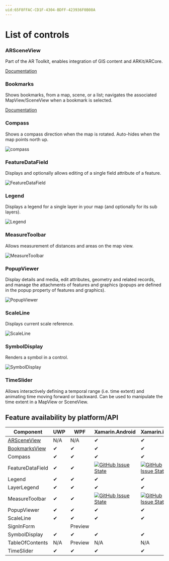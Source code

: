 ```yaml
---
uid:65F8FFAC-CD1F-4304-BDFF-423936F0B08A
---
```


# List of controls

### ARSceneView
Part of the AR Toolkit, enables integration of GIS content and ARKit/ARCore.

[Documentation](ar.md)


### Bookmarks
Shows bookmarks, from a map, scene, or a list; navigates the associated MapView/SceneView when a bookmark is selected.

[Documentation](bookmarks-view.md)


### Compass
Shows a compass direction when the map is rotated. Auto-hides when the map points north up.

![compass](https://user-images.githubusercontent.com/1378165/73389839-d9c8f500-4289-11ea-923c-18232489b3e0.png)


### FeatureDataField

Displays and optionally allows editing of a single field attribute of a feature.

![FeatureDataField](https://user-images.githubusercontent.com/1378165/73389879-ebaa9800-4289-11ea-8e4e-de153a6a371a.png)


### Legend

Displays a legend for a single layer in your map (and optionally for its sub layers).

![Legend](https://user-images.githubusercontent.com/1378165/73389924-011fc200-428a-11ea-91bf-4ea1c2bf6683.png)


### MeasureToolbar

Allows measurement of distances and areas on the map view.

![MeasureToolbar](https://user-images.githubusercontent.com/1378165/73389958-0f6dde00-428a-11ea-8c78-7192d49ea605.png)


### PopupViewer

Display details and media, edit attributes, geometry and related records, and manage the attachments of features and graphics (popups are defined in the popup property of features and graphics).

![PopupViewer](https://user-images.githubusercontent.com/1378165/73389991-1e549080-428a-11ea-81f3-b2f9c29f61ad.png)


### ScaleLine

Displays current scale reference.

![ScaleLine](https://user-images.githubusercontent.com/1378165/73390077-3debb900-428a-11ea-8b2f-dfd4914a637e.png)


### SymbolDisplay

Renders a symbol in a control.

![SymbolDisplay](https://user-images.githubusercontent.com/1378165/73390051-31676080-428a-11ea-9feb-afb5d2aa6385.png)


### TimeSlider

Allows interactively defining a temporal range (i.e. time extent) and animating time moving forward or backward.  Can be used to manipulate the time extent in a MapView or SceneView.


## Feature availability by platform/API

|Component |UWP  |WPF  |Xamarin.Android  |Xamarin.iOS  |Xamarin.Forms |
|---|---|---|---|---|---|
|[ARSceneView](ar.md)   | N/A | N/A | ✔ | ✔ | ✔ |
|[BookmarksView](bookmarks-view.md)   | ✔ | ✔ | ✔ | ✔ | ✔ |
|Compass   | ✔ | ✔ | ✔ | ✔ | ✔ |
|FeatureDataField   | ✔ | ✔ | [![GitHub Issue State](https://img.shields.io/github/issues/detail/s/Esri/arcgis-toolkit-dotnet/198.svg)](https://github.com/Esri/arcgis-toolkit-dotnet/issues/198) | [![GitHub Issue State](https://img.shields.io/github/issues/detail/s/Esri/arcgis-toolkit-dotnet/198.svg)](https://github.com/Esri/arcgis-toolkit-dotnet/issues/198) | [![GitHub Issue State](https://img.shields.io/github/issues/detail/s/Esri/arcgis-toolkit-dotnet/198.svg)](https://github.com/Esri/arcgis-toolkit-dotnet/issues/198) |
|Legend   | ✔ | ✔ | ✔ | ✔ | ✔ |
|LayerLegend   | ✔ | ✔ | ✔ | ✔ | ✔ |
|MeasureToolbar   | ✔ | ✔ | [![GitHub Issue State](https://img.shields.io/github/issues/detail/s/Esri/arcgis-toolkit-dotnet/199.svg)](https://github.com/Esri/arcgis-toolkit-dotnet/issues/199) | [![GitHub Issue State](https://img.shields.io/github/issues/detail/s/Esri/arcgis-toolkit-dotnet/199.svg)](https://github.com/Esri/arcgis-toolkit-dotnet/issues/199) | [![GitHub Issue State](https://img.shields.io/github/issues/detail/s/Esri/arcgis-toolkit-dotnet/199.svg)](https://github.com/Esri/arcgis-toolkit-dotnet/issues/199) |
|PopupViewer | ✔ | ✔ | ✔ | ✔ | ✔ |
|ScaleLine   | ✔ | ✔ | ✔ | ✔ | ✔ |
|SignInForm   |   | Preview |   |   |   |
|SymbolDisplay   | ✔ | ✔ | ✔ | ✔ | ✔ |
|TableOfContents   | N/A | Preview | N/A  | N/A | N/A |
|TimeSlider   | ✔ | ✔ | ✔ | ✔ | ✔ |

